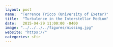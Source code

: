 ```yaml
---
layout: post
name:  "Terrence Tricco (University of Exeter)"
title:  "Turbulence in the Interstellar Medium"
date:   2015-04-29 11:00:00 -0400
image: "../../../../figures/missing.jpg"
website: "https://"
categories: sfir
---
```


